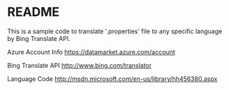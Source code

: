 README
======

This is a sample code to translate '.properties' file to any specific language by Bing Translate API.

Azure Account Info
https://datamarket.azure.com/account

Bing Translate API
http://www.bing.com/translator

Language Code
http://msdn.microsoft.com/en-us/library/hh456380.aspx